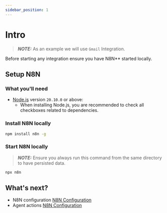 ```yaml
---
sidebar_position: 1
---
```


# Intro
> **_NOTE:_**  As an example we will use `Gmail` Integration.

Before starting any integration ensure you have N8N** started locally.

## Setup N8N
### What you'll need

- [Node.js](https://nodejs.org/en/download/) version `20.10.0` or above:
  - When installing Node.js, you are recommended to check all checkboxes related to dependencies.

### Install N8N locally
```bash
npm install n8n -g
```
### Start N8N locally
> **_NOTE:_**  Ensure you always run this command from the same directory to have persisted data.
```bash
npx n8n
```
## What's next?

- N8N configuration [N8N Configuration](/docs/category/assista--n8n)
- Agent actions [N8N Configuration](/docs/category/agent---action)